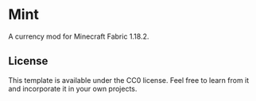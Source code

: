 # Mint

A currency mod for Minecraft Fabric 1.18.2.

## License

This template is available under the CC0 license. Feel free to learn from it and incorporate it in your own projects.
